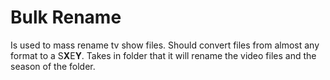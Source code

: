 # Bulk Rename
Is used to mass rename tv show files. Should convert files from almost any format to a S**X**E**Y**. Takes in folder that it will rename the video files and the season of the folder.

